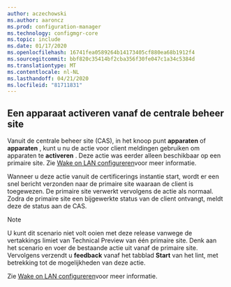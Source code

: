 ```yaml
---
author: aczechowski
ms.author: aaroncz
ms.prod: configuration-manager
ms.technology: configmgr-core
ms.topic: include
ms.date: 01/17/2020
ms.openlocfilehash: 16741fea0589264b14173405cf880ea68b1912f4
ms.sourcegitcommit: bbf820c35414bf2cba356f30fe047c1a34c5384d
ms.translationtype: MT
ms.contentlocale: nl-NL
ms.lasthandoff: 04/21/2020
ms.locfileid: "81711831"
---
```

## <a name="wake-up-a-device-from-the-central-administration-site"></a><a name="bkmk_wake"></a>Een apparaat activeren vanaf de centrale beheer site

<!--6030715-->

Vanuit de centrale beheer site (CAS), in het knoop punt **apparaten** of **apparaten** , kunt u nu de actie voor client meldingen gebruiken om apparaten te **activeren** . Deze actie was eerder alleen beschikbaar op een primaire site. Zie [Wake on LAN configureren](../../../../clients/deploy/configure-wake-on-lan.md#bkmk_wol-1810)voor meer informatie.

Wanneer u deze actie vanuit de certificerings instantie start, wordt er een snel bericht verzonden naar de primaire site waaraan de client is toegewezen. De primaire site verwerkt vervolgens de actie als normaal. Zodra de primaire site een bijgewerkte status van de client ontvangt, meldt deze de status aan de CAS.

> [!NOTE]
> U kunt dit scenario niet volt ooien met deze release vanwege de vertakkings limiet van Technical Preview van één primaire site. Denk aan het scenario en voer de bestaande actie uit vanaf de primaire site. Vervolgens verzendt u **feedback** vanaf het tabblad **Start** van het lint, met betrekking tot de mogelijkheden van deze actie.
>
> Zie [Wake on LAN configureren](../../../../clients/deploy/configure-wake-on-lan.md#bkmk_wol-1810)voor meer informatie.

